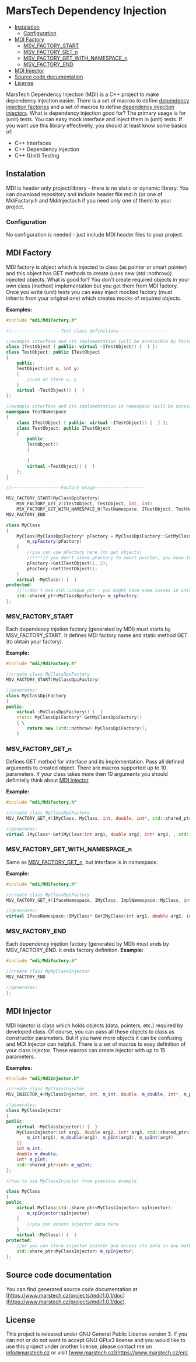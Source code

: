 # MarsTech Dependency Injection
 - [Instalation](#instalation)
	 - [Configuration](#configuration)
 - [MDI Factory](#mdi-factory)
	 - [MSV_FACTORY_START](#msv_factory_start)
	 - [MSV_FACTORY_GET_n](#msv_factory_get_n)
	 - [MSV_FACTORY_GET_WITH_NAMESPACE_n](#msv_factory_get_with_namespace_n)
	 - [MSV_FACTORY_END](#msv_factory_end)
 - [MDI Injector](#mdi-injector)
 - [Source code documentation](#source-code-documentation)
 - [License](#license)

MarsTech Dependency Injection (MDI) is a C++ project to make dependency injection easier. There is a set of macros to define [dependency injection factories](#mdi-factory) and a set of macros to define [dependency injection injectors](#mdi-injector).
What is dependency injection good for? The primary usage is for (unit) tests. You can easy mock interface and inject them in (unit) tests.
If you want use this library effectivelly, you should at least know some basics of:
 - C++ Interfaces
 - C++ Dependency Injection
 - C++ (Unit) Testing

## Instalation
MDI is header only project/library - there is no static or dynamic library. You can download repository and include header file mdi.h (or one of MdiFactory.h and MdiInjector.h if you need only one of them) to your project.

### Configuration
No configuration is needed - just include MDI header files to your project.

## MDI Factory
MDI factory is object which is injected to class (as pointer or smart pointer) and this object has GET methods to create (uses new (std::nothrow)) injected objects.
What is good for? You don't create required objects in your own class (method) implementation but you get them from MDI factory. Once you write (unit) tests you can easy inject mocked factory (must inherits from your original one) which creates mocks of required objects. 

**Examples:**
~~~cpp
#include "mdi/MdiFactory.h"

//-------------------Test class definitions-------------------

//example interface and its implementation (will be accessible by factory)
class ITestObject { public: virtual ~ITestObject() {  } };
class TestObject: public ITestObject
{
	public:
	TestObject(int x, int y)
	{
		//use or store x, y
	}
	virtual ~TestObject() {  }
};

//example interface and its implementation in namespace (will be accessible by factory)
namespace TestNamespace
{
	class ITestObject { public: virtual ~ITestObject() {  } };
	class TestObject: public ITestObject
	{
		public:
		TestObject()
		{
			
		}
		virtual ~TestObject() {  }
	};
}

//-------------------Factory usage-------------------

MSV_FACTORY_START(MyClassDpiFactory)
	MSV_FACTORY_GET_2(ITestObject, TestObject, int, int)
	MSV_FACTORY_GET_WITH_NAMESPACE_0(TestNamespace, ITestObject, TestNamespace::TestObject)
MSV_FACTORY_END

class MyClass
{
	MyClass(MyClassDpiFactory* pFactory = MyClassDpiFactory::GetMyClassDpiFactory()):
		m_spFactory(pFactory)
	{
		//you can use pFactory here (to get objects)
		//!!!!if you don't store pFactory to smart pointer, you have to delete manually (by delete)
		pFactory->GetITestObject(1, 2);
		pFactory->GetITestObject();
	}
	virtual ~MyClass() {  }
protected:
	//!!!don't use std::unique_ptr - you might have some issues in unit tests with it (std::shared_ptr is absolutelly ok and threre are no issues with it)
	std::shared_ptr<MyClassDpiFactory> m_spFactory;
};
~~~

### MSV_FACTORY_START
Each dependency injetion factory (generated by MDI) must starts by MSV_FACTORY_START. It defines MDI factory name and static method GET (to obtain your factory).

**Example:**
~~~cpp
#include "mdi/MdiFactory.h"

//create class MyClassDpiFactory
MSV_FACTORY_START(MyClassDpiFactory)

//generates:
class MyClassDpiFactory
{
public:
	virtual ~MyClassDpiFactory() {  }
	static MyClassDpiFactory* GetMyClassDpiFactory()
	{ \
		return new (std::nothrow) MyClassDpiFactory();
	} 
~~~

### MSV_FACTORY_GET_n
Defines GET method for interface and its implementation. Pass all defined arguments to created object. There are macros supported up to 10 parameters. If your class takes more then 10 arguments you should definitelly think about [MDI Injector](#mdi-injector)

**Example:**
~~~cpp
#include "mdi/MdiFactory.h"

//create class MyClassDpiFactory
MSV_FACTORY_GET_4(IMyClass, MyClass, int, double, int*, std::shared_ptr<int>)

//generates:
virtual IMyClass* GetIMyClass(int arg1, double arg2, int* arg3, , std::shared_ptr<int> arg4) { return new (std::nothrow) MyClass(arg1, arg2, arg3, arg4); }
~~~

### MSV_FACTORY_GET_WITH_NAMESPACE_n
Same as [MSV_FACTORY_GET_n](#msv_factory_get_n), but interface is in namespace.

**Example:**
~~~cpp
#include "mdi/MdiFactory.h"

//create class MyClassDpiFactory
MSV_FACTORY_GET_4(IfaceNamespace, IMyClass, ImplNamespace::MyClass, int, double, int*, std::shared_ptr<int>)

//generates:
virtual IfaceNamespace::IMyClass* GetIMyClass(int arg1, double arg2, int* arg3, , std::shared_ptr<int> arg4) { return new (std::nothrow) ImplNamespace::MyClass(arg1, arg2, arg3, arg4); }
~~~

### MSV_FACTORY_END
Each dependency injetion factory (generated by MDI) must ends by MSV_FACTORY_END. It ends factory definition.
**Example:**
~~~cpp
#include "mdi/MdiFactory.h"

//create class MyMyClassInjector
MSV_FACTORY_END

//generates:
};
~~~

## MDI Injector
MDI Injector is class which holds objects (data, pointers, etc.) required by developed class. Of course, you can pass all these objects to class as constructor parameters. But if you have more objects it can be confusing and MDI Injector can helpfull.
There is a set of macros to easy definition of your class injector. These macros can create injector with up to 15 parameters.

**Examples:**
~~~cpp
#include "mdi/MdiInjector.h"

//create class MyClassInjector
MSV_INJECTOR_4(MyClassInjector, int, m_int, double, m_double, int*, m_pInt, std::shared_ptr<int>, m_spInt);

//generates:
class MyClassInjector
{
public:
	virtual ~MyClassInjector() {  }
	MyClassInjector(int arg1, double arg2, int* arg3, std::shared_ptr<int> arg4):
		m_int(arg1), m_double(arg2), m_pInt(arg3), m_spInt(arg4)
	{}
	int m_int;
	double m_double;
	int* m_pInt;
	std::shared_ptr<int> m_spInt;
};
~~~
~~~cpp
//how to use MyClassInjector from previous example

class MyClass
{
public:
	virtual MyClass(std::share_ptr<MyClassInjector> spInjector):
		m_spInjector(spInjector)
	{
		//you can access injector data here
	}
	virtual ~MyClass() {  }
protected:
	//or you can store injector pointer and access its data in any method
	std::share_ptr<MyClassInjector> m_spInjector;
};
~~~

## Source code documentation
You can find generated source code documentation at [https://www.marstech.cz/projects/mdi/1.0.1/doc](https://www.marstech.cz/projects/mdi/1.0.1/doc).

## License
This project is released under GNU General Public License version 3. If you can not or do not want to accept GNU GPLv3 license and you would like to use this project under another license, please contact me on [info@marstech.cz](mailto:info@marstech.cz) or visit [www.marstech.cz](https://www.marstech.cz/en).
